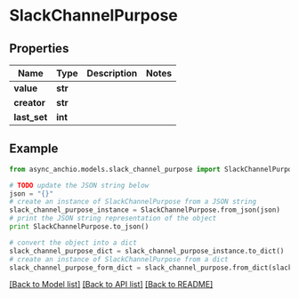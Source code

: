 # SlackChannelPurpose


## Properties

Name | Type | Description | Notes
------------ | ------------- | ------------- | -------------
**value** | **str** |  | 
**creator** | **str** |  | 
**last_set** | **int** |  | 

## Example

```python
from async_anchio.models.slack_channel_purpose import SlackChannelPurpose

# TODO update the JSON string below
json = "{}"
# create an instance of SlackChannelPurpose from a JSON string
slack_channel_purpose_instance = SlackChannelPurpose.from_json(json)
# print the JSON string representation of the object
print SlackChannelPurpose.to_json()

# convert the object into a dict
slack_channel_purpose_dict = slack_channel_purpose_instance.to_dict()
# create an instance of SlackChannelPurpose from a dict
slack_channel_purpose_form_dict = slack_channel_purpose.from_dict(slack_channel_purpose_dict)
```
[[Back to Model list]](../README.md#documentation-for-models) [[Back to API list]](../README.md#documentation-for-api-endpoints) [[Back to README]](../README.md)


